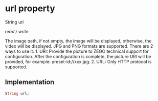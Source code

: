 


# url property







String url
  
_<span class="feature">read / write</span>_



<p>The image path, if not empty, the image will be displayed, otherwise, the video will be displayed. JPG and PNG formats are supported. There are 2 ways to use it: 1. URI: Provide the picture to ZEGO technical support for configuration. After the configuration is complete, the picture URI will be provided, for example: preset-id://xxx.jpg. 2. URL: Only HTTP protocol is supported.</p>



## Implementation

```dart
String url;
```







